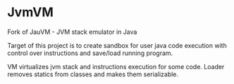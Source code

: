 JvmVM
=====

Fork of JauVM - JVM stack emulator in Java

Target of this project is to create sandbox for user java code execution
with control over instructions and save/load running program.

VM virtualizes jvm stack and instructions execution for some code.
Loader removes statics from classes and makes them serializable.
